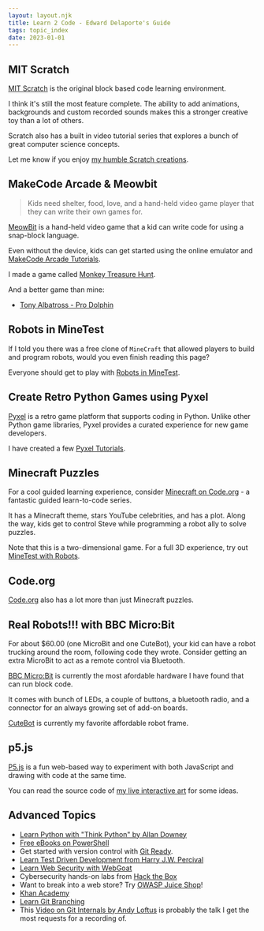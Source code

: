 ```yaml
---
layout: layout.njk
title: Learn 2 Code - Edward Delaporte's Guide
tags: topic_index
date: 2023-01-01
---
```


## MIT Scratch

[MIT Scratch](https://scratch.mit.edu/projects/editor/?tutorial=home) is the original block based code learning environment.

I think it's still the most feature complete. The ability to add animations, backgrounds and custom recorded sounds makes this a stronger creative toy than a lot of others.

Scratch also has a built in video tutorial series that explores a bunch of great computer science concepts.

Let me know if you enjoy [my humble Scratch creations](https://scratch.mit.edu/users/edthedev/).

## MakeCode Arcade & Meowbit

> Kids need shelter, food, love, and a hand-held video game player that they can write their own games for.

[MeowBit](https://www.amazon.com/Kittenbot-Card-Sized-Computer-Microsoft-Compatible/dp/B07QNTSSYP) is a hand-held video game that a kid can write code for using a snap-block language.

Even without the device, kids can get started using the online emulator and [MakeCode Arcade Tutorials](https://arcade.makecode.com/).

I made a game called [Monkey Treasure Hunt](https://makecode.com/_TWAV1bia4Jcd).

And a better game than mine:

+ [Tony Albatross - Pro Dolphin](https://arcade.makecode.com/26346-72733-28413-39259)

## Robots in MineTest

If I told you there was a free clone of `MineCraft` that allowed players to build and program robots, would you even finish reading this page?

Everyone should get to play with [Robots in MineTest](/blog/minetest/robots).

## Create Retro Python Games using Pyxel

[Pyxel]() is a retro game platform that supports coding in Python. Unlike other Python game libraries, Pyxel provides a curated experience for new game developers.

I have created a few [Pyxel Tutorials](/pyxel).

## Minecraft Puzzles

For a cool guided learning experience, consider [Minecraft on Code.org](https://studio.code.org/s/hero/stage/1/puzzle/1) - a fantastic guided learn-to-code series.

It has a Minecraft theme, stars YouTube celebrities, and has a plot. Along the way, kids get to control Steve while programming a robot ally to solve puzzles.

Note that this is a two-dimensional game. For a full 3D experience, try out [MineTest with Robots](/blog/minetest/robots).

## Code.org

[Code.org](https://code.org) also has a lot more than just Minecraft puzzles.

## Real Robots!!! with BBC Micro:Bit

For about $60.00 (one MicroBit and one CuteBot), your kid can have a robot trucking around the room, following code they wrote. Consider getting an extra MicroBit to act as a remote control via Bluetooth.

[BBC Micro:Bit](https://makecode.microbit.org/) is currently the most afordable hardware I have found that can run block code.

It comes with bunch of LEDs, a couple of buttons, a bluetooth radio, and a connector for an always growing set of add-on boards.

[CuteBot](https://www.elecfreaks.com/learn-en/microbitKit/smart_cutebot/cutebot_car.html) is currently my favorite affordable robot frame. 

## p5.js

[P5.js](https://p5js.org/learn/) is a fun web-based way to experiment with both JavaScript and drawing with code at the same time.

You can read the source code of [my live interactive art](/art/live) for some ideas.

## Advanced Topics

- [Learn Python with "Think Python" by Allan Downey](http://greenteapress.com/wp/think-python-2e/)
- [Free eBooks on PowerShell](https://leanpub.com/u/devopscollective)
- Get started with version control with [Git Ready](http://gitready.com/beginner/2009/03/13/smartly-save-stashes.html).
- [Learn Test Driven Development from Harry J.W. Percival](https://www.obeythetestinggoat.com/pages/book.html)
- [Learn Web Security with WebGoat](https://www.owasp.org/index.php/Category:OWASP_WebGoat_Project)
- Cybersecurity hands-on labs from [Hack the Box](https://www.hackthebox.com/hacker)
- Want to break into a web store? Try [OWASP Juice Shop](https://owasp.org/www-project-juice-shop/)!
- [Khan Academy](https://www.khanacademy.org/computing)
- [Learn Git Branching](https://learngitbranching.js.org/)
- This [Video on Git Internals by Andy Loftus](https://mediaspace.illinois.edu/media/1_63e5fn5l) is probably the talk I get the most requests for a recording of.